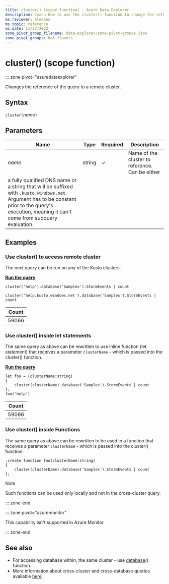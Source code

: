 ```yaml
---
title: cluster() (scope function) - Azure Data Explorer
description: Learn how to use the cluster() function to change the reference of the query to a remote cluster.
ms.reviewer: alexans
ms.topic: reference
ms.date: 11/27/2022
zone_pivot_group_filename: data-explorer/zone-pivot-groups.json
zone_pivot_groups: kql-flavors
---
```

# cluster() (scope function)

::: zone pivot="azuredataexplorer"

Changes the reference of the query to a remote cluster.

## Syntax

`cluster(`*name*`)`

## Parameters

| Name | Type | Required | Description |
|--|--|--|--|
| *name* | string | &check; | Name of the cluster to reference. Can be either
a fully qualified DNS name or a string that will be suffixed with `.kusto.windows.net`. Argument has to be constant prior to the query's execution, meaning it can't come from subquery evaluation. |

## Examples

### Use cluster() to access remote cluster

The next query can be run on any of the Kusto clusters.

[**Run the query**](https://dataexplorer.azure.com/clusters/help/databases/SampleLogs?query=H4sIAAAAAAAAA0vOKS0uSS3SUM9IzSlQ19RLSSxJTEosTtVQD07MLchJLQaKBZfkF+W6lqXmlRQr1Cgk55fmlQAAayjLjjcAAAA=)

```kusto
cluster('help').database('Samples').StormEvents | count

cluster('help.kusto.windows.net').database('Samples').StormEvents | count
```

|Count|
|---|
|59066|

### Use cluster() inside let statements

The same query as above can be rewritten to use inline function (let statement) that
receives a parameter `clusterName` - which is passed into the cluster() function.

[**Run the query**](https://dataexplorer.azure.com/clusters/help/databases/SampleLogs?query=H4sIAAAAAAAAA8tJLVFIy89XsFXQSM4pLS5JLfJLzE21Ki4pysxL1+Sq5lIAAqgMsgpNvZTEksSkxOJUDfXgxNyCnNRidU294JL8olzXstS8kmKFGoXk/NK8Eq5aay6gBRrqGak5BeqaADuaG9BwAAAA)

```kusto
let foo = (clusterName:string)
{
    cluster(clusterName).database('Samples').StormEvents | count
};
foo('help')
```

|Count|
|---|
|59066|

### Use cluster() inside Functions

The same query as above can be rewritten to be used in a function that
receives a parameter `clusterName` - which is passed into the cluster() function.

```kusto
.create function foo(clusterName:string)
{
    cluster(clusterName).database('Samples').StormEvents | count
};
```

> [!NOTE]
> Such functions can be used only locally and not in the cross-cluster query.

::: zone-end

::: zone pivot="azuremonitor"

This capability isn't supported in Azure Monitor

::: zone-end

## See also

* For accessing database within, the same cluster - use [database()](databasefunction.md) function.
* More information about cross-cluster and cross-database queries available [here](cross-cluster-or-database-queries.md).